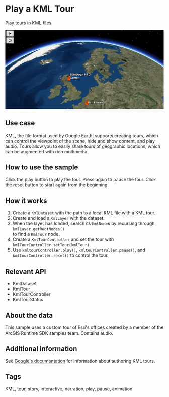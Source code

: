 <h1>Play a KML Tour</h1>

<p>Play tours in KML files.</p>

<p><img src="PlayAKMLTour.png"/></p>

<h2>Use case</h2>

<p>KML, the file format used by Google Earth, supports creating tours, which can control the viewpoint of the scene, hide and show content, and play audio. Tours allow you to easily share tours of geographic locations, which can be augmented with rich multimedia.</p>

<h2>How to use the sample</h2>

<p>Click the play button to play the tour. Press again to pause the tour. Click the reset button to start again from 
the beginning.</p>

<h2>How it works</h2>

<ol>
<li>Create a <code>KmlDataset</code> with the path to a local KML file with a KML tour.</li>
<li>Create and load a <code>KmlLayer</code> with the dataset.</li>
<li>When the layer has loaded, search its <code>KmlNode</code>s by recursing through <code>kmlLayer.getRootNodes()
</code> to find a <code>KmlTour</code> node.</li>
<li>Create a <code>KmlTourController</code> and set the tour with <code>kmlTourController.setTour(kmlTour)</code>.</li>
<li>Use <code>kmltourController.play()</code>, <code>kmltourController.pause()</code>, and <code>kmltourController.reset()</code> to control the tour.</li>
</ol>

<h2>Relevant API</h2>

<ul>
<li>KmlDataset</li>
<li>KmlTour</li>
<li>KmlTourController</li>
<li>KmlTourStatus</li>
</ul>

<h2>About the data</h2>

<p>This sample uses a custom tour of Esri's offices created by a member of the ArcGIS Runtime SDK samples team. 
Contains audio.</p>

<h2>Additional information</h2>

<p>See <a href="https://developers.google.com/kml/documentation/touring">Google's documentation</a> for information about authoring KML tours.</p>

<h2>Tags</h2>

<p>KML, tour, story, interactive, narration, play, pause, animation</p>
